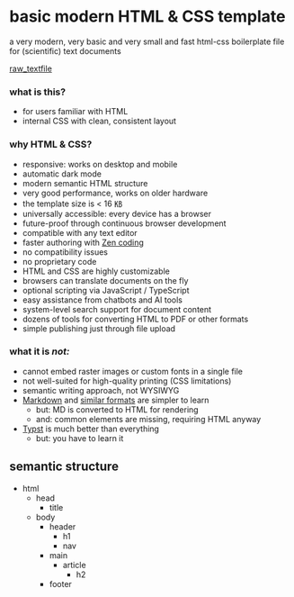 # basic modern HTML & CSS template
a very modern, very basic and very small and fast html-css boilerplate file for (scientific) text documents

[raw_textfile](https://github.com/haalven/basic-html-css/raw/refs/heads/main/html_template_en.html)

### what is this?

- for users familiar with HTML
- internal CSS with clean, consistent layout

### why HTML & CSS?

- responsive: works on desktop and mobile
- automatic dark mode
- modern semantic HTML structure
- very good performance, works on older hardware
- the template size is &lt;&nbsp;16&nbsp;㎅
- universally accessible: every device has a browser
- future-proof through continuous browser development
- compatible with any text editor
- faster authoring with [Zen coding](https://emmet.io/)
- no compatibility issues
- no proprietary code
- HTML and CSS are highly customizable
- browsers can translate documents on the fly
- optional scripting via JavaScript / TypeScript
- easy assistance from chatbots and AI tools
- system-level search support for document content
- dozens of tools for converting HTML to PDF or other formats
- simple publishing just through file upload

### what it is _not:_

- cannot embed raster images or custom fonts in a single file
- not well-suited for high-quality printing (CSS limitations)
- semantic writing approach, not WYSIWYG
- [Markdown](https://markdownguide.offshoot.io/basic-syntax/) and [similar formats](https://mystmd.org/sandbox) are simpler to learn
  - but: MD is converted to HTML for rendering
  - and: common elements are missing, requiring HTML anyway
- [Typst](https://typst.app/) is much better than everything
  - but: you have to learn it

## semantic structure

- html
  - head
    - title
  - body
    - header
      - h1
      - nav
    - main
      - article
        - h2
    - footer

